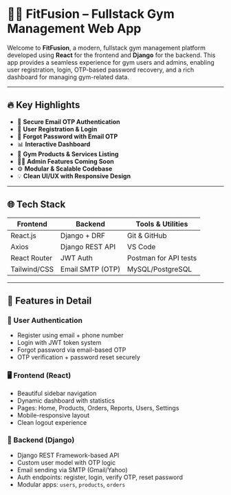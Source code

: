 # 🏋️‍♂️ FitFusion – Fullstack Gym Management Web App

Welcome to **FitFusion**, a modern, fullstack gym management platform developed using **React** for the frontend and **Django** for the backend. This app provides a seamless experience for gym users and admins, enabling user registration, login, OTP-based password recovery, and a rich dashboard for managing gym-related data.

---

## 🔥 Key Highlights

- 🔐 **Secure Email OTP Authentication**
- 🎯 **User Registration & Login**
- 🧠 **Forgot Password with Email OTP**
- 📊 **Interactive Dashboard**
- 🛒 **Gym Products & Services Listing**
- 🧑‍💼 **Admin Features Coming Soon**
- ⚙️ **Modular & Scalable Codebase**
- 💡 **Clean UI/UX with Responsive Design**

---

## 🌐 Tech Stack

| Frontend        | Backend         | Tools & Utilities     |
|-----------------|------------------|------------------------|
| React.js        | Django + DRF     | Git & GitHub           |
| Axios           | Django REST API  | VS Code                |
| React Router    | JWT Auth         | Postman for API tests  |
| Tailwind/CSS    | Email SMTP (OTP) | MySQL/PostgreSQL       |

---

## 🧩 Features in Detail

### 👤 User Authentication
- Register using email + phone number
- Login with JWT token system
- Forgot password via email-based OTP
- OTP verification + password reset securely

### 🖥️ Frontend (React)
- Beautiful sidebar navigation
- Dynamic dashboard with statistics
- Pages: Home, Products, Orders, Reports, Users, Settings
- Mobile-responsive layout
- Clean logout experience

### 🚀 Backend (Django)
- Django REST Framework-based API
- Custom user model with OTP logic
- Email sending via SMTP (Gmail/Yahoo)
- Auth endpoints: register, login, verify OTP, reset password
- Modular apps: `users`, `products`, `orders`
